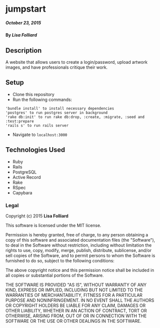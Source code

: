 # jumpstart

##### October 23, 2015

#### By _**Lisa Folliard**_

## Description

A website that allows users to create a login/password, upload artwork images, and have professionals critique their work.


## Setup
* Clone this repository
* Run the following commands:
```
'bundle install' to install necessary dependencies
'postgres' to run postgres server in background
'rake db:init' to run rake db:drop, :create, :migrate, :seed and :test:prepare
'rails s' to run rails server
```
* Navigate to `localhost:3000`


## Technologies Used

* Ruby
* Rails
* PostgreSQL
* Active Record
* Rake
* RSpec
* Capybara


### Legal

Copyright (c) 2015 **Lisa Folliard**

This software is licensed under the MIT license.

Permission is hereby granted, free of charge, to any person obtaining a copy
of this software and associated documentation files (the "Software"), to deal
in the Software without restriction, including without limitation the rights
to use, copy, modify, merge, publish, distribute, sublicense, and/or sell
copies of the Software, and to permit persons to whom the Software is
furnished to do so, subject to the following conditions:

The above copyright notice and this permission notice shall be included in
all copies or substantial portions of the Software.

THE SOFTWARE IS PROVIDED "AS IS", WITHOUT WARRANTY OF ANY KIND, EXPRESS OR
IMPLIED, INCLUDING BUT NOT LIMITED TO THE WARRANTIES OF MERCHANTABILITY,
FITNESS FOR A PARTICULAR PURPOSE AND NONINFRINGEMENT. IN NO EVENT SHALL THE
AUTHORS OR COPYRIGHT HOLDERS BE LIABLE FOR ANY CLAIM, DAMAGES OR OTHER
LIABILITY, WHETHER IN AN ACTION OF CONTRACT, TORT OR OTHERWISE, ARISING FROM,
OUT OF OR IN CONNECTION WITH THE SOFTWARE OR THE USE OR OTHER DEALINGS IN
THE SOFTWARE.
